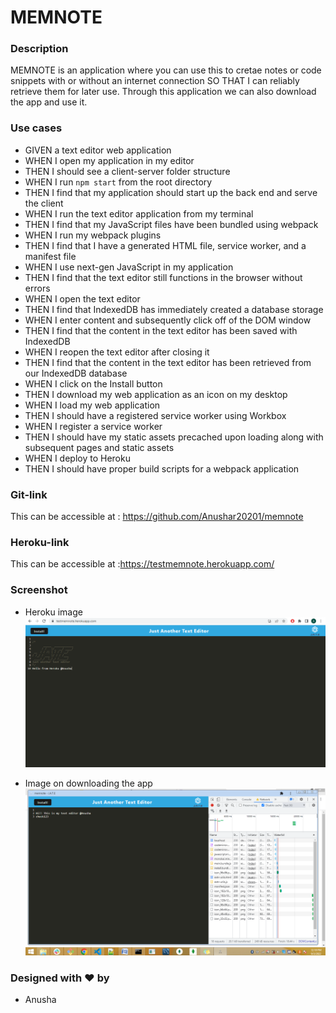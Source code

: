 # MEMNOTE

### Description

MEMNOTE is an application where you can use this to cretae notes or code snippets with or without an internet connection
SO THAT I can reliably retrieve them for later use. Through this application we can also download the app and use it.


### Use cases

- GIVEN a text editor web application
- WHEN I open my application in my editor
- THEN I should see a client-server folder structure
- WHEN I run `npm start` from the root directory
- THEN I find that my application should start up the back end and serve the client
- WHEN I run the text editor application from my terminal
- THEN I find that my JavaScript files have been bundled using webpack
- WHEN I run my webpack plugins
- THEN I find that I have a generated HTML file, service worker, and a manifest file
- WHEN I use next-gen JavaScript in my application
- THEN I find that the text editor still functions in the browser without errors
- WHEN I open the text editor
- THEN I find that IndexedDB has immediately created a database storage
- WHEN I enter content and subsequently click off of the DOM window
- THEN I find that the content in the text editor has been saved with IndexedDB
- WHEN I reopen the text editor after closing it
- THEN I find that the content in the text editor has been retrieved from our IndexedDB database
- WHEN I click on the Install button
- THEN I download my web application as an icon on my desktop
- WHEN I load my web application
- THEN I should have a registered service worker using Workbox
- WHEN I register a service worker
- THEN I should have my static assets precached upon loading along with subsequent pages and static assets
- WHEN I deploy to Heroku
- THEN I should have proper build scripts for a webpack application

### Git-link

This can be accessible at : https://github.com/Anushar20201/memnote 

### Heroku-link

This can be accessible at :https://testmemnote.herokuapp.com/ 

### Screenshot

- Heroku image
 ![memnote](https://github.com/Anushar20201/memnote/blob/main/images/Screenshot.PNG)

- Image on downloading the app
![app](https://github.com/Anushar20201/memnote/blob/main/images/JATE-app-download-image.PNG)

### Designed with ❤️ by
- Anusha